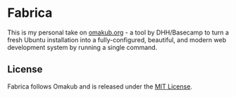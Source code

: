 # Fabrica

This is my personal take on [omakub.org](https://omakub.org) - a tool by DHH/Basecamp to turn a fresh Ubuntu installation into a fully-configured, beautiful, and modern web development system by running a single command. 

## License

Fabrica follows Omakub and is released under the [MIT License](https://opensource.org/licenses/MIT).

